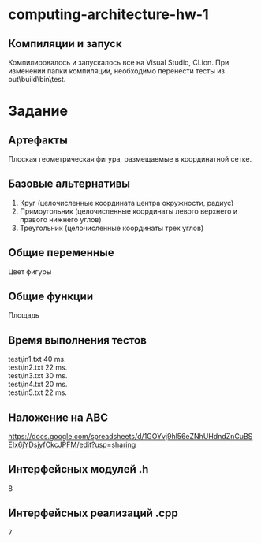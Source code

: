 # computing-architecture-hw-1
 

## Компиляции и запуск
Компилировалось и запускалось все на Visual Studio, CLion.
При изменении папки компиляции, необходимо перенести тесты из out\build\bin\test.


# Задание

## Артефакты
Плоская геометрическая фигура, размещаемые в координатной сетке.

## Базовые альтернативы 

1. Круг (целочисленные 
координата центра 
окружности, радиус)
2. Прямоугольник (целочисленные координаты левого верхнего и правого нижнего углов)
3. Треугольник (целочисленные координаты трех углов)

## Общие переменные 
Цвет фигуры

## Общие функции
Площадь 

## Время выполнения тестов
test\in1.txt 40 ms.  
test\in2.txt 22 ms.  
test\in3.txt 30 ms.  
test\in4.txt 20 ms.  
test\in5.txt 22 ms.  

## Наложение на АВС
https://docs.google.com/spreadsheets/d/1GOYvj9hl56eZNhUHdndZnCuBSEIx6jYDsjyfCkcJPFM/edit?usp=sharing

## Интерфейсных модулей .h
8
## Интерфейсных реализаций .cpp
7
